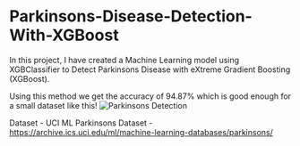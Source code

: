 # Parkinsons-Disease-Detection-With-XGBoost

In this project, I have created a Machine Learning model using XGBClassifier to Detect Parkinsons Disease with eXtreme Gradient Boosting (XGBoost).

Using this method we get the accuracy of 94.87% which is good enough for a small dataset like this!
![Parkinsons Detection](https://user-images.githubusercontent.com/15246084/83334371-b3f93e80-a2c3-11ea-8128-06190c987042.png)

Dataset - UCI ML Parkinsons Dataset - https://archive.ics.uci.edu/ml/machine-learning-databases/parkinsons/
